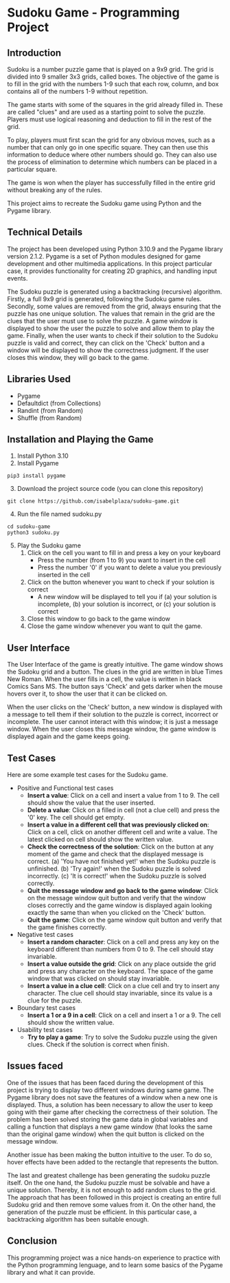 # Sudoku Game - Programming Project

## Introduction
Sudoku is a number puzzle game that is played on a 9x9 grid. The grid is divided into 9 smaller 3x3 grids, called boxes. The objective of the game is to fill in the grid with the numbers 1-9 such that each row, column, and box contains all of the numbers 1-9 without repetition.

The game starts with some of the squares in the grid already filled in. These are called "clues" and are used as a starting point to solve the puzzle. Players must use logical reasoning and deduction to fill in the rest of the grid.

To play, players must first scan the grid for any obvious moves, such as a number that can only go in one specific square. They can then use this information to deduce where other numbers should go. They can also use the process of elimination to determine which numbers can be placed in a particular square.

The game is won when the player has successfully filled in the entire grid without breaking any of the rules.

This project aims to recreate the Sudoku game using Python and the Pygame library.

## Technical Details
The project has been developed using Python 3.10.9 and the Pygame library version 2.1.2. Pygame is a set of Python modules designed for game development and other multimedia applications. In this project particular case, it provides functionality for creating 2D graphics, and handling input events.

The Sudoku puzzle is generated using a backtracking (recursive) algorithm. Firstly, a full 9x9 grid is generated, following the Sudoku game rules. Secondly, some values are removed from the grid, always ensuring that the puzzle has one unique solution. The values that remain in the grid are the clues that the user must use to solve the puzzle. A game window is displayed to show the user the puzzle to solve and allow them to play the game. Finally, when the user wants to check if their solution to the Sudoku puzzle is valid and correct, they can click on the 'Check' button and a window will be displayed to show the correctness judgment. If the user closes this window, they will go back to the game.

## Libraries Used
* Pygame
* Defaultdict (from Collections)
* Randint (from Random)
* Shuffle (from Random)

## Installation and Playing the Game
1. Install Python 3.10
2. Install Pygame
```
pip3 install pygame
```
3. Download the project source code (you can clone this repository)
```
git clone https://github.com/isabelplaza/sudoku-game.git
```
4. Run the file named sudoku.py
```
cd sudoku-game
python3 sudoku.py
```
5. Play the Sudoku game
      1. Click on the cell you want to fill in and press a key on your keyboard
            * Press the number (from 1 to 9) you want to insert in the cell
            * Press the number '0' if you want to delete a value you previously inserted in the cell
      2. Click on the button whenever you want to check if your solution is correct
            * A new window will be displayed to tell you if (a) your solution is incomplete, (b) your solution is incorrect, or (c) your solution is correct
      4. Close this window to go back to the game window
      5. Close the game window whenever you want to quit the game.
  
## User Interface
The User Interface of the game is greatly intuitive. The game window shows the Sudoku grid and a button. The clues in the grid are written in blue Times New Roman. When the user fills in a cell, the value is written in black Comics Sans MS. The button says 'Check' and gets darker when the mouse hovers over it, to show the user that it can be clicked on.

When the user clicks on the 'Check' button, a new window is displayed with a message to tell them if their solution to the puzzle is correct, incorrect or incomplete. The user cannot interact with this window; it is just a message window. When the user closes this message window, the game window is displayed again and the game keeps going.

## Test Cases
Here are some example test cases for the Sudoku game.
* Positive and Functional test cases
  - **Insert a value**: Click on a cell and insert a value from 1 to 9. The cell should show the value that the user inserted.
  - **Delete a value**: Click on a filled in cell (not a clue cell) and press the '0' key. The cell should get empty.
  - **Insert a value in a different cell that was previously clicked on**: Click on a cell, click on another different cell and write a value. The latest clicked on cell should show the written value.
  - **Check the correctness of the solution**: Click on the button at any moment of the game and check that the displayed message is correct. (a) 'You have not finished yet!' when the Sudoku puzzle is unfinished. (b) 'Try again!' when the Sudoku puzzle is solved incorrectly. (c) 'It is correct!' when the Sudoku puzzle is solved correctly.
  - **Quit the message window and go back to the game window**: Click on the message window quit button and verify that the window closes correctly and the game window is displayed again looking exactly the same than when you clicked on the 'Check' button.
  - **Quit the game**: Click on the game window quit button and verify that the game finishes correctly.
* Negative test cases
  - **Insert a random character**: Click on a cell and press any key on the keyboard different than numbers from 0 to 9. The cell should stay invariable.
  - **Insert a value outside the grid**: Click on any place outside the grid and press any character on the keyboard. The space of the game window that was clicked on should stay invariable.
  - **Insert a value in a clue cell**: Click on a clue cell and try to insert any character. The clue cell should stay invariable, since its value is a clue for the puzzle.
* Boundary test cases
  - **Insert a 1 or a 9 in a cell**: Click on a cell and insert a 1 or a 9. The cell should show the written value.
* Usability test cases
  - **Try to play a game**: Try to solve the Sudoku puzzle using the given clues. Check if the solution is correct when finish.

## Issues faced
One of the issues that has been faced during the development of this project is trying to display two different windows during same game. The Pygame library does not save the features of a window when a new one is displayed. Thus, a solution has been necessary to allow the user to keep going with their game after checking the correctness of their solution. The problem has been solved storing the game data in global variables and calling a function that displays a new game window (that looks the same than the original game window) when the quit button is clicked on the message window.

Another issue has been making the button intuitive to the user. To do so, hover effects have been added to the rectangle that represents the button.

The last and greatest challenge has been generating the sudoku puzzle itself. On the one hand, the Sudoku puzzle must be solvable and have a unique solution. Thereby, it is not enough to add random clues to the grid. The approach that has been followed in this project is creating an entire full Sudoku grid and then remove some values from it. On the other hand, the generation of the puzzle must be efficient. In this particular case, a backtracking algorithm has been suitable enough.

## Conclusion
This programming project was a nice hands-on experience to practice with the Python programming lenguage, and to learn some basics of the Pygame library and what it can provide. 
